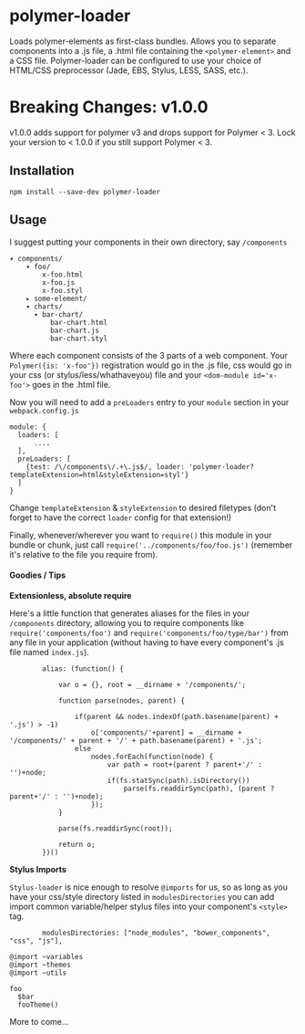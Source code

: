 # polymer-loader

Loads polymer-elements as first-class bundles. Allows you to separate components into a .js file, a .html file containing the `<polymer-element>` and a CSS file. Polymer-loader can be configured to use your choice of HTML/CSS preprocessor (Jade, EBS, Stylus, LESS, SASS, etc.).

# Breaking Changes: v1.0.0

v1.0.0 adds support for polymer v3 and drops support for Polymer < 3. Lock your version to < 1.0.0 if you still support Polymer < 3.

## Installation

```
npm install --save-dev polymer-loader
```

## Usage

I suggest putting your components in their own directory, say `/components`

```
▾ components/
    ▾ foo/
        x-foo.html
        x-foo.js
        x-foo.styl
    ▸ some-element/
    ▾ charts/
      ▾ bar-chart/
          bar-chart.html
          bar-chart.js
          bar-chart.styl
```

Where each component consists of the 3 parts of a web component. Your `Polymer({is: 'x-foo'})` registration would go in the .js file, css would go in your css (or stylus/less/whathaveyou) file and your `<dom-module id='x-foo'>` goes in the .html file.

Now you will need to add a `preLoaders` entry to your `module` section in your `webpack.config.js`

```
module: {
  loaders: [
      ....
  ],
  preLoaders: [
    {test: /\/components\/.+\.js$/, loader: 'polymer-loader?templateExtension=html&styleExtension=styl'}
  ]
}
```

Change `templateExtension` & `styleExtension` to desired filetypes (don't forget to have the correct `loader` config for that extension!)


Finally, whenever/wherever you want to `require()` this module in your bundle or chunk, just call `require('../components/foo/foo.js')` (remember it's relative to the file you require from).

#### Goodies / Tips

**Extensionless, absolute require**

Here's a little function that generates aliases for the files in your `/components` directory, allowing you to require components like `require('components/foo')` and `require('components/foo/type/bar')` from any file in your application (without having to have every component's .js file named `index.js`).

```
        alias: (function() {

            var o = {}, root = __dirname + '/components/';

            function parse(nodes, parent) {

                if(parent && nodes.indexOf(path.basename(parent) + '.js') > -1)
                    o['components/'+parent] = __dirname + '/components/' + parent + '/' + path.basename(parent) + '.js';
                else
                    nodes.forEach(function(node) {
                        var path = root+(parent ? parent+'/' : '')+node;
                        if(fs.statSync(path).isDirectory())
                            parse(fs.readdirSync(path), (parent ? parent+'/' : '')+node);
                    });
            }

            parse(fs.readdirSync(root));

            return o;
        })()
```


**Stylus Imports**

`Stylus-loader` is nice enough to resolve `@imports` for us, so as long as you have your css/style directory listed in `modulesDirectories` you can add import common variable/helper stylus files into your component's `<style>` tag.

```
        modulesDirectories: ["node_modules", "bower_components", "css", "js"],
```

```
@import ~variables
@import ~themes
@import ~utils

foo
  $bar
  fooTheme()
```

More to come...
